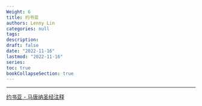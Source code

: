 ```yaml
---
Weight: 6
title: 约书亚
authors: Lenny Lin
categories: null
tags: 
description: 
draft: false
date: "2022-11-16"
lastmod: "2022-11-16"
series:
toc: true
bookCollapseSection: true
---
```



<!--more-->

---

<a href = "http://www.zgaxr.com/book/008/006/380.htm" target="_blank" rel="noopener noreferrer">约书亚 - 马唐纳圣经注释</a>

<a href = "" target="_blank" rel="noopener noreferrer"></a>

<a href = "" target="_blank" rel="noopener noreferrer"></a>

<a href = "" target="_blank" rel="noopener noreferrer"></a>

